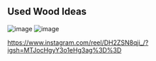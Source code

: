 ## Used Wood Ideas

![image](https://github.com/user-attachments/assets/70d4f069-d4b9-48f6-8fa3-1e6e54dc977b)
![image](https://github.com/user-attachments/assets/4bd33983-2df3-4a49-9471-7346e8fccc76)

https://www.instagram.com/reel/DH2ZSN8qji_/?igsh=MTJocHgyY3o1eHg3ag%3D%3D
